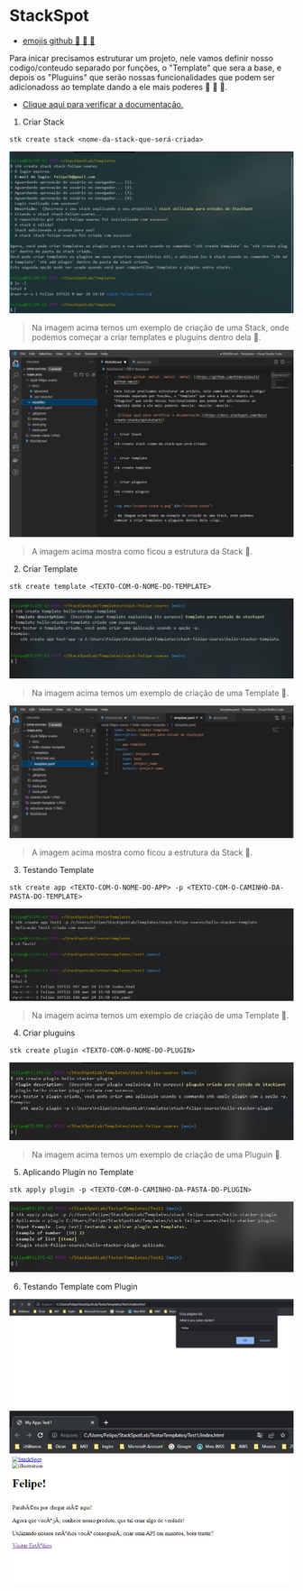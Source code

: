 # StackSpot

- [emojis github :metal: :metal: :metal: ](https://github.com/hideraldus13/github-emoji)

Para inicar precisamos estruturar um projeto, nele vamos definir nosso codigo/conteudo separado por funções, o "Template" que sera a base, e depois os "Pluguins" que serão nossas funcionalidades que podem ser adicionadoss ao template dando a ele mais poderes :muscle: :muscle: :muscle:.

- [Clique aqui para verificar a documentação.](https://docs.stackspot.com/docs/create-stacks/quickstart/)


1. Criar Stack
```
stk create stack <nome-da-stack-que-será-criada>
```
<img src="./criando-stack-1.png" alt="criando-stack">

> Na imagem acima temos um exemplo de criação de uma Stack, onde podemos começar a criar templates e pluguins dentro dela :clap:.

<img src="estrutura-stack-1.png" alt="estrtutura-stack">

> A imagem acima mostra como ficou a estrutura da Stack :clap:.


2. Criar Template
```
stk create template <TEXTO-COM-O-NOME-DO-TEMPLATE>
```

<img src="criando-template-1.png" alt="template-stack">

> Na imagem acima temos um exemplo de criação de uma Template :clap:.

<img src="estrutura-template-1.png" alt="estrtutura-template">

> A imagem acima mostra como ficou a estrutura da Stack :clap:.


3. Testando Template
```
stk create app <TEXTO-COM-O-NOME-DO-APP> -p <TEXTO-COM-O-CAMINHO-DA-PASTA-DO-TEMPLATE>
```
<img src="testando-template-1.png" alt="teste-template-stack">

> Na imagem acima temos um exemplo de criação de uma Template :clap:.


4. Criar pluguins
```
stk create plugin <TEXTO-COM-O-NOME-DO-PLUGIN>
```
<img src="criando-pluguin-1.png" alt="pluguin-stack">

> Na imagem acima temos um exemplo de criação de uma Pluguin :clap:.


5. Aplicando Plugin no Template
```
stk apply plugin -p <TEXTO-COM-O-CAMINHO-DA-PASTA-DO-PLUGIN>
```
<img src="aplicando-plugin-1.png" alt="aplicando-plugin-stack">


6. Testando Template com Plugin

<img src="testando-plugin-1.png" alt="testando-plugin-stack-1">
<img src="testando-plugin-2.png" alt="testando-plugin-stack-2">
